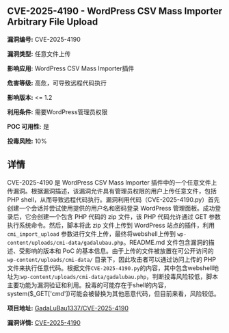 ## CVE-2025-4190 - WordPress CSV Mass Importer Arbitrary File Upload

**漏洞编号:** CVE-2025-4190

**漏洞类型:** 任意文件上传

**影响应用:** WordPress CSV Mass Importer插件

**危害等级:** 高危，可导致远程代码执行

**影响版本:** <= 1.2

**利用条件:** 需要WordPress管理员权限

**POC 可用性:** 是

**投毒风险:** 10%

## 详情

CVE-2025-4190 是 WordPress CSV Mass Importer 插件中的一个任意文件上传漏洞。根据漏洞描述，该漏洞允许具有管理员权限的用户上传任意文件，包括 PHP shell，从而导致远程代码执行。漏洞利用代码（CVE-2025-4190.py）首先创建一个会话并尝试使用提供的用户名和密码登录 WordPress 管理面板。成功登录后，它会创建一个包含 PHP 代码的 zip 文件，该 PHP 代码允许通过 GET 参数执行系统命令。然后，脚本将此 zip 文件上传到 WordPress 站点的插件，利用 `cmi_import_upload` 参数进行文件上传，最终将webshell上传到 `wp-content/uploads/cmi-data/gadalubau.php`。README.md 文件包含漏洞的描述、受影响的版本和 PoC 的基本信息。由于上传的文件被放置在可公开访问的 `wp-content/uploads/cmi-data/` 目录下，因此攻击者可以通过访问上传的 PHP 文件来执行任意代码。根据文件`CVE-2025-4190.py`的内容，其中包含webshell地址为:`wp-content/uploads/cmi-data/gadalubau.php`，判断投毒风险较低，脚本主要功能为漏洞验证和利用。投毒的可能存在于shell的内容，system($_GET['cmd'])可能会被替换为其他恶意代码，但目前来看，风险较低。

**项目地址:** [GadaLuBau1337/CVE-2025-4190](https://github.com/GadaLuBau1337/CVE-2025-4190)

**漏洞详情:** [CVE-2025-4190](https://nvd.nist.gov/vuln/detail/CVE-2025-4190)